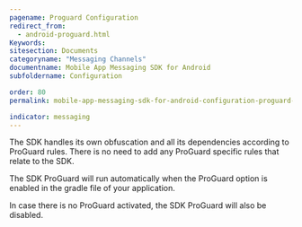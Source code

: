 ```yaml
---
pagename: Proguard Configuration
redirect_from:
  - android-proguard.html
Keywords:
sitesection: Documents
categoryname: "Messaging Channels"
documentname: Mobile App Messaging SDK for Android
subfoldername: Configuration

order: 80
permalink: mobile-app-messaging-sdk-for-android-configuration-proguard-configuration.html

indicator: messaging
---
```


The SDK handles its own obfuscation and all its dependencies according to ProGuard rules. There is no need to add any ProGuard specific rules that relate to the SDK.

The SDK ProGuard will run automatically when the ProGuard option is enabled in the gradle file of your application.

In case there is no ProGuard activated, the SDK ProGuard will also be disabled.
